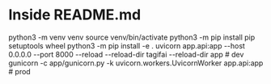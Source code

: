 # Inside README.md
python3 -m venv venv
source venv/bin/activate
python3 -m pip install pip setuptools wheel
python3 -m pip install -e .
uvicorn app.api:app --host 0.0.0.0 --port 8000 --reload --reload-dir tagifai --reload-dir app  # dev
gunicorn -c app/gunicorn.py -k uvicorn.workers.UvicornWorker app.api:app  # prod


